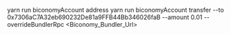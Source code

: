 
yarn run biconomyAccount address
yarn run biconomyAccount transfer --to 0x7306aC7A32eb690232De81a9FFB44Bb346026faB --amount 0.01 --overrideBundlerRpc <Biconomy_Bundler_Url>